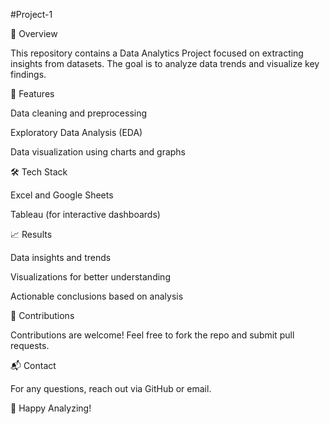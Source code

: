 #Project-1

📌 Overview

This repository contains a Data Analytics Project focused on extracting insights from datasets. The goal is to analyze data trends and visualize key findings.

🔧 Features

Data cleaning and preprocessing

Exploratory Data Analysis (EDA)

Data visualization using charts and graphs

🛠 Tech Stack

Excel and Google Sheets

Tableau (for interactive dashboards)


📈 Results

Data insights and trends

Visualizations for better understanding

Actionable conclusions based on analysis

🤝 Contributions

Contributions are welcome! Feel free to fork the repo and submit pull requests.

📬 Contact

For any questions, reach out via GitHub or email.

🚀 Happy Analyzing!
